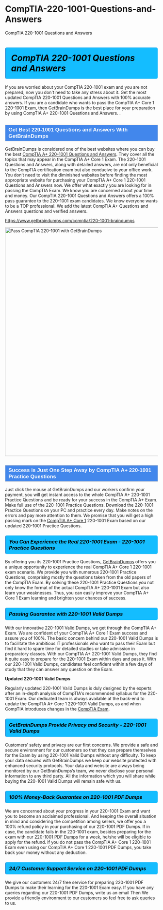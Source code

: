 # CompTIA-220-1001-Questions-and-Answers
CompTIA 220-1001 Questions and Answers
<h1><strong><span style="display: block; color: #000000; background: #14BDFF; border: 0.5px solid #AED6F1; border-left: 3px solid #3498DB; padding: .6em; border-radius: 6px;">                     <em>CompTIA 220-1001 <span class="exam_variation">Questions and Answers</span> </em>                </span></strong>            </h1>                        <p>If you are worried about your CompTIA 220-1001 exam and you are not prepared, now you don't need to take any stress about it.             Get the most updated CompTIA 220-1001 <span class="exam_variation">Questions and Answers</span> with 100% accurate answers. If you are a candidate who wants to pass the             CompTIA A+ Core 1 220-1001 Exam, then GetBrainDumps is the best place for your preparation by using CompTIA A+ 220-1001 <span class="exam_variation">Questions and Answers</span>. .</p>                        <h2 style="background: #4287ec; border: 1px solid #cccccc; padding: 5px 10px;">                <span style="color: #ffffff;">                    <span style="font-size: 11pt;">                        <span style="line-height: normal;">                            <span style="font-family: Calibri,sans-serif;">                                <strong>                                    <span style="font-size: 13.0pt;">Get Best 220-1001 <span class="exam_variation">Questions and Answers</span> With GetBrainDumps</span>                                </strong>                            </span>                        </span>                    </span>                </span>            </h2>                        <p>GetBrainDumps is considered one of the best websites where you can buy the best <a href="https://www.getbraindumps.com/comptia/comptia-a-braindumps.html">CompTIA A+ 220-1001 <span class="exam_variation">Questions and Answers</span></a>.             They cover all the topics that may appear in the CompTIA A+ Core 1 Exam. The 220-1001 <span class="exam_variation">Questions and Answers</span>,             along with detailed answers, are not only beneficial to the CompTIA certification exam but also conducive to your office work.             You don’t need to visit the diminished websites before finding the most appropriate website for purchasing your             CompTIA A+ Core 1 220-1001 <span class="exam_variation">Questions and Answers</span> now. We offer what exactly you are looking for in passing the CompTIA Exam.             We know you are concerned about your time and money. Our CompTIA 220-1001 <span class="exam_variation">Questions and Answers</span> offers a 100% pass guarantee to the             220-1001 exam candidates. We know everyone wants to be a TOP professional. We add the latest CompTIA A+ <span class="exam_variation">Questions and Answers</span> questions and verified answers.</p>                        <p><a href="https://www.getbraindumps.com/comptia/220-1001-braindumps">https://www.getbraindumps.com/comptia/220-1001-braindumps</a></p>                        <p><a href="https://www.getbraindumps.com/"><img src="https://www.getbraindumps.com/images/get-updated-exam-questions-with-discount-getbraindumps.jpg" class="postImage" alt="Pass CompTIA 220-1001 with GetBrainDumps" width="750"></a></p>                            <h2 style="background: #4287ec; border: 1px solid #cccccc; padding: 5px 10px;">                <span style="color: #ffffff;">                    <span style="font-size: 11pt;">                        <span style="line-height: normal;">                            <span style="font-family: Calibri,sans-serif;">                                <strong>                                    <span style="font-size: 13.0pt;">Success is Just One Step Away by CompTIA A+ 220-1001 <span class="exam_variation2">Practice Questions</span></span>                                </strong>                            </span>                        </span>                    </span>                </span>            </h2>                        <p>Just click the mouse at GetBrainDumps and our workers confirm your payment, you will get instant access to the whole CompTIA A+ 220-1001 <span class="exam_variation2">Practice Questions</span>             and be ready for your success in the CompTIA A+ Exam. Make full use of the 220-1001 <span class="exam_variation2">Practice Questions</span>. Download the 220-1001 <span class="exam_variation2">Practice Questions</span> on your             PC and practice every day. Make notes on the errors and pay more attention to them. We promise that you will get a high passing mark on the             <a href="https://www.getbraindumps.com/comptia/220-1001-braindumps">CompTIA A+ Core 1</a> 220-1001 Exam based on our updated 220-1001 <span class="exam_variation2">Practice Questions</span>.</p>                        <h3>                <strong>                    <span style="display: block; color: #000000; background: #14BDFF; border: 0.5px solid #AED6F1; border-left: 3px solid #3498DB; padding: .6em; border-radius: 6px;">                        <em>You Can Experience the Real 220-1001 Exam - 220-1001 <span class="exam_variation2">Practice Questions</span></em>                    </span>                </strong>            </h3>                        <p>By offering you its 220-1001 <span class="exam_variation2">Practice Questions</span>, <a href="https://www.getbraindumps.com/">GetBrainDumps</a> offers you a unique opportunity to experience the real             CompTIA A+ Core 1 220-1001 exam scenario. We provide you with numerous 220-1001 <span class="exam_variation2">Practice Questions</span>, comprising mostly             the questions taken from the old papers of the CompTIA Exam. By solving these 220-1001 <span class="exam_variation2">Practice Questions</span> you not only know the format of the actual             CompTIA A+ 220-1001 Exam but also learn your weaknesses. Thus, you can easily improve your             CompTIA A+ Core 1 Exam learning and brighten your chances of success.</p>                        <h3>                <strong>                    <span style="display: block; color: #000000; background: #14BDFF; border: 0.5px solid #AED6F1; border-left: 3px solid #3498DB; padding: .6em; border-radius: 6px;">                        <em>Passing Guarantee with 220-1001 <span class="exam_variation3">Valid Dumps</span></em>                    </span>                </strong>            </h3>                        <p>With our innovative 220-1001 <span class="exam_variation3">Valid Dumps</span>, we get through the CompTIA A+ Exam. We are confident of your CompTIA A+ Core 1 Exam             success and assure you of 100%. The basic concern behind our 220-1001 <span class="exam_variation3">Valid Dumps</span> is to facilitate the ambitious IT professionals who want to pass their             Exam but find it hard to spare time for detailed studies or take admission in preparatory classes. With our CompTIA A+ 220-1001 <span class="exam_variation3">Valid Dumps</span>, they             find it quite easy to prepare for the 220-1001 Exam within days and pass it. With our 220-1001 <span class="exam_variation3">Valid Dumps</span>, candidates feel confident within a few days of             study that they can answer any question on the Exam.</p>                        <p><strong>Updated 220-1001 <span class="exam_variation3">Valid Dumps</span></strong></p>                        <p>Regularly updated 220-1001 <span class="exam_variation3">Valid Dumps</span> is duly designed by the experts after an in-depth analysis of CompTIA's recommended syllabus for the 220-1001 Exam.             Our dedicated team is always available at the back-end to update the CompTIA A+ Core 1 220-1001 <span class="exam_variation3">Valid Dumps</span>,             as and when CompTIA introduces changes in the <a href="https://www.getbraindumps.com/comptia-braindumps.html">CompTIA Exam</a>.</p>                        <h3>                <strong>                    <span style="display: block; color: #000000; background: #14BDFF; border: 0.5px solid #AED6F1; border-left: 3px solid #3498DB; padding: .6em; border-radius: 6px;">                        <em>GetBrainDumps Provide Privacy and Security - 220-1001 <span class="exam_variation3">Valid Dumps</span></em>                    </span>                </strong>            </h3>                        <p>Customers’ safety and privacy are our first concerns. We provide a safe and secure environment for our customers so that they can prepare themselves for the Exam by using             220-1001 <span class="exam_variation3">Valid Dumps</span> without any difficulty. To keep your data secured with GetBrainDumps we keep our website protected with enhanced security protocols. Your data and website             are always being monitored by our GetBrainDumps’s team, we never disclose your personal information to any third party. All the information which you will share while buying             the 220-1001 <span class="exam_variation3">Valid Dumps</span> will remain safe with us.</p>                        <h3>                <strong>                    <span style="display: block; color: #000000; background: #14BDFF; border: 0.5px solid #AED6F1; border-left: 3px solid #3498DB; padding: .6em; border-radius: 6px;">                        <em>100% Money-Back Guarantee on 220-1001 <span class="exam_variation4">PDF Dumps</span></em>                    </span>                </strong>            </h3>                        <p>We are concerned about your progress in your 220-1001 Exam and want you to become an acclaimed professional. And keeping the overall situation in mind and             considering the competition among sellers, we offer you a 100% refund policy in your purchasing of our 220-1001 <span class="exam_variation4">PDF Dumps</span>. If in case, the candidate fails in the             220-1001 exam, besides preparing for the exam with our <a href="https://www.getbraindumps.com/comptia/220-1001-braindumps">220-1001 <span class="exam_variation4">PDF Dumps</span></a> for a week, he/she will be eligible to apply for the refund. If you do not pass the             CompTIA A+ Core 1 220-1001 Exam even using our CompTIA A+ Core 1 220-1001 <span class="exam_variation4">PDF Dumps</span>, you             take back your money without any deduction.</p>                        <h3>                <strong>                    <span style="display: block; color: #000000; background: #14BDFF; border: 0.5px solid #AED6F1; border-left: 3px solid #3498DB; padding: .6em; border-radius: 6px;">                        <em>24/7 Customer Support Service on 220-1001 <span class="exam_variation4">PDF Dumps</span></em>                    </span>                </strong>            </h3>                        <p>We give our customers 24/7 free service for preparing 220-1001 <span class="exam_variation4">PDF Dumps</span> to make their learning for the 220-1001 Exam easy. If you have any queries regarding our             220-1001 <span class="exam_variation4">PDF Dumps</span>, write us an email Then We provide a friendly environment to our customers so feel free to ask queries to us.</p>                    
